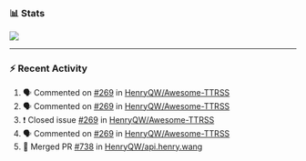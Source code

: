 ### :bar_chart: Stats

<a href="#">
  <img align="center" src="https://github-readme-stats.vercel.app/api?username=henryqw&count_private=true&show_icons=true" />
</a>
<!-- <a href="#">
  <img align="center" src="https://github-readme-stats-git-master.henryqw.vercel.app/api/top-langs/?username=HenryQW&layout=compact" />
</a> -->

---

### :zap: Recent Activity

<!--START_SECTION:activity-->

1. 🗣 Commented on [#269](https://github.com/HenryQW/Awesome-TTRSS/issues/269) in [HenryQW/Awesome-TTRSS](https://github.com/HenryQW/Awesome-TTRSS)
2. 🗣 Commented on [#269](https://github.com/HenryQW/Awesome-TTRSS/issues/269) in [HenryQW/Awesome-TTRSS](https://github.com/HenryQW/Awesome-TTRSS)
3. ❗️ Closed issue [#269](https://github.com/HenryQW/Awesome-TTRSS/issues/269) in [HenryQW/Awesome-TTRSS](https://github.com/HenryQW/Awesome-TTRSS)
4. 🗣 Commented on [#269](https://github.com/HenryQW/Awesome-TTRSS/issues/269) in [HenryQW/Awesome-TTRSS](https://github.com/HenryQW/Awesome-TTRSS)
5. 🎉 Merged PR [#738](https://github.com/HenryQW/api.henry.wang/pull/738) in [HenryQW/api.henry.wang](https://github.com/HenryQW/api.henry.wang)
<!--END_SECTION:activity-->
